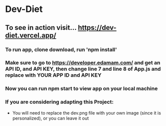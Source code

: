 # Dev-Diet 
## To see in action visit... https://dev-diet.vercel.app/

### To run app, clone download, run 'npm install'

### Make sure to go to https://developer.edamam.com/ and get an API ID, and API KEY, then change line 7 and line 8 of App.js and replace with YOUR APP ID and API KEY

### Now you can run npm start to view app on your local machine

### If you are considering adapting this Project:

- You will need to replace the dev.png file with your own image (since it is personalized), or you can leave it out
